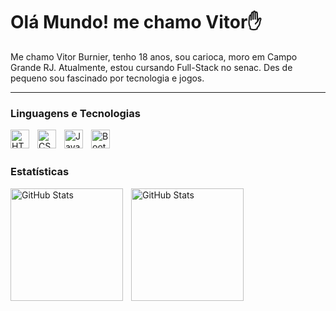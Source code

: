 # Olá Mundo! me chamo  Vitor✋

Me chamo Vitor Burnier, tenho 18 anos, sou carioca, moro em Campo Grande RJ. Atualmente, estou cursando Full-Stack no senac. Des de pequeno sou fascinado por tecnologia e jogos.

---

### Linguagens e Tecnologias

<img 
    align="left"
    alt="HTML"
    title="HTML"
    width="30px"
    style="padding-right: 10px;"
    src="https://cdn.jsdelivr.net/gh/devicons/devicon@latest/icons/html5/html5-original.svg" 
/>
<img 
    align="left"
    alt="CSS"
    title="CSS"
    width="30px"
    style="padding-right: 10px;" 
    src="https://cdn.jsdelivr.net/gh/devicons/devicon@latest/icons/css3/css3-original.svg" 
/>
<img 
align="left"
alt="JavaScipt"
title="JavaScipt"
width="30px"
style="padding-right: 10px;" 
src="https://cdn.jsdelivr.net/gh/devicons/devicon@latest/icons/javascript/javascript-original.svg" 
/>
<img 
align="left"
alt="BootStrap"
title="BootStrap"
width="30px"
src="https://cdn.jsdelivr.net/gh/devicons/devicon@latest/icons/bootstrap/bootstrap-original.svg" />


<br/>
<br/>

### Estatísticas
<p>
<img
align="left"
alt="GitHub Stats"
Height="180"
style="padding-right: 10px"
src="https://github-readme-stats.vercel.app/api?username=ViBurnier&show_icons=true&theme=tokyonight&include_all_commits=true&locale=pt-br"
/>
<img
align="left"
alt="GitHub Stats"
Height="180"
style="padding-right: 10px"
src="https://github-readme-stats.vercel.app/api/top-langs/?username=ViBurnier&theme=tokyonight&custom_title=Tecnologia&layout=compact"
/>
</p>
          
